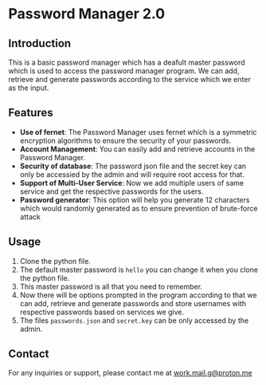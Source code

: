 # Password Manager 2.0

## Introduction
This is a basic password manager which has a deafult master password which is used to access the password manager program. We can add, retrieve and generate passwords according to the service which we enter as the input. 

## Features
- **Use of fernet**: The Password Manager uses fernet which is a symmetric encryption algorithms to ensure the security of your passwords.
- **Account Management**: You can easily add and retrieve accounts in the Password Manager.
- **Security of database**: The password json file and the secret key can only be accessied by the admin and will require root access for that.
- **Support of Multi-User Service**: Now we add multiple users of same service and get the respective passwords for the users.
- **Password generator**: This option will help you generate 12 characters which would randomly generated as to ensure prevention of brute-force attack

## Usage
1. Clone the python file.
2. The default master password is `hello` you can change it when you clone the python file.
3. This master password is all that you need to remember.
4. Now there will be options prompted in the program according to that we can add, retrieve and generate passwords and store usernames with respective passwords based on services we give.
5. The files `passwords.json` and `secret.key` can be only accessed by the admin.

## Contact
For any inquiries or support, please contact me at work.mail.g@proton.me 
